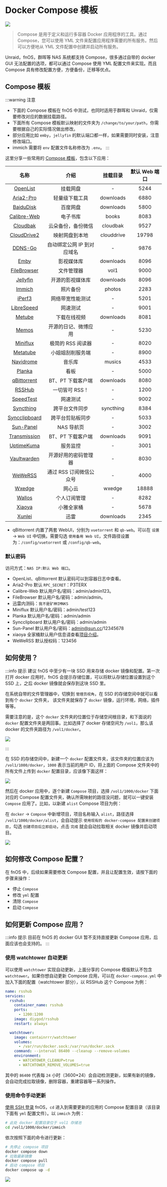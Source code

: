 # Docker Compose 模板

![](https://img.slarker.me/wiki/d1f910c1b4c74765ba2754b10c8002e3.jpeg)

> Compose 是用于定义和运行多容器 Docker 应用程序的工具。通过 Compose，您可以使用 YML 文件来配置应用程序需要的所有服务。然后可以方便地从 YML 文件配置中创建并启动所有服务。

Unraid，fnOS，群晖等 NAS 系统都支持 Compose，很多通过自带的 docker GUI 无法配置的选项，都可以通过 Compose 使用 YML 配置文件来实现。而且 Compose 具有修改配置方便，方便备份，迁移等优点。

## Compose 模板

:::warning 注意
- 下面的 Compose 模板在 fnOS 中测试，也同时适用于群晖和 Unraid，仅需要修改对应的数据挂载路径。
- 下面所有 Compose 模板默认映射的文件夹为 `/change/to/your/path`，你需要根据自己的实际情况做出修改。
- 部分应用比如 `emby`，`jellyfin` 的默认端口都一样，如果需要同时安装，注意修改端口。
- immich 需要将 `env` 配置文件名称修改为 `.env`。
:::

这里分享一些常用的 [Compose 模板](https://files.slarker.me)，包含以下应用：

| 名称        |     介绍      |  挂载目录 | 默认 Web 端口 |
| :-------------: | :-----------: | :----: | :----: |
| [OpenList](https://doc.oplist.org)       | 挂载网盘 | - | 5244 | 
| [Aria2-Pro](https://github.com/P3TERX/Aria2-Pro-Docker) |   轻量级下载工具  |  downloads | 6880 |
| [BaiduDisk](https://hub.docker.com/r/johngong/baidunetdisk)       | 百度网盘 | downloads | 5800 |
| [Calibre-Web](https://hub.docker.com/r/linuxserver/calibre-web)      |   电子书库   |  books | 8083 |
| [Cloudbak](https://www.cloudbak.org/install/install-docker.html) |   云朵备份，备份微信    |   cloudbak | 9527 |
| [CloudDrive2](https://www.clouddrive2.com/) |   映射网盘到本地    |   clouddrive | 19798 |
| [DDNS-Go](https://github.com/jeessy2/ddns-go) |   自动绑定公网 IP 到对应域名  |   - | 9876 |
| [Emby](https://hub.docker.com/r/amilys/embyserver) |   影视媒体库    |   downloads | 8096 |
| [FileBrowser](https://github.com/filebrowser/filebrowser) |   文件管理器    |   vol1 | 9000 |
|  [Jellyfin](https://hub.docker.com/r/nyanmisaka/jellyfin) |   开源的影视媒体库    |   downloads | 8096 |
|  [Immich](https://immich.app/) |   照片备份    |   photos | 2283 |
|  [iPerf3](https://hub.docker.com/r/networkstatic/iperf3) |   网络带宽性能测试  |   - | 5201 |
|  [LibreSpeed](https://docs.linuxserver.io/images/docker-librespeed/) |   网速测试    |   - | 9001 |
|  [Metube](https://github.com/alexta69/metube) |   下载在线视频    |   downloads | 8081 |
|  [Memos](https://github.com/usememos/memos) |   开源的日记、微博应用    |   - | 5230 |
|  [Miniflux](https://miniflux.app/) |   极简的 RSS 阅读器    |   - | 8020 |
|  [Metatube](https://metatube-community.github.io/README_ZH/) |   小姐姐刮削服务端   |   - | 8900 |
|  [Navidrome](https://github.com/navidrome/navidrome) |   音乐库    |   musics | 4533 |
|  [Planka](https://planka.app) |   看板    |   - | 5000 |
|  [qBittorrent](https://hub.docker.com/r/linuxserver/qbittorrent) |   BT、PT 下载客户端    |   downloads | 8080 |
|  [RSSHub](https://docs.rsshub.app/) |   一切皆可 RSS！    |   - | 1200 |
|  [SpeedTest](https://hub.docker.com/r/openspeedtest/latest) |   网速测试    |   - | 9002 |
|  [Syncthing](https://docs.linuxserver.io/images/docker-syncthing) |   跨平台文件同步    |   syncthing | 8384 |
|  [Syncclipboard](https://github.com/Jeric-X/SyncClipboard) |   跨平台剪贴板同步   |   - | 5033 |
|  [Sun-Panel](https://doc.sun-panel.top/zh_cn/) |   NAS 导航页   |   - | 3002 |
|  [Transmission](https://hub.docker.com/r/linuxserver/transmission) |   BT、PT 下载客户端   | downloads | 9091 |
|  [UptimeKuma](https://github.com/louislam/uptime-kuma) |   服务监控  |   - | 3001 |
|  [Vaultwarden](https://hub.docker.com/r/vaultwarden/server) |   开源好用的密码管理器   |   - | 8030 |
|  [WeWeRSS](https://github.com/cooderl/wewe-rss) |   通过 RSS 订阅微信公众号    |   - | 4000 |
|  [Wxedge](https://help.onethingcloud.com/7cb4/2c7f) |   网心云    |   wxedge | 18888 |
|  [Wallos](https://github.com/ellite/Wallos) |   个人订阅管理    |   - | 8282 |
|  [Xiaoya](https://github.com/monlor/docker-xiaoya) |   小雅全家桶    |   -  | 5678 |
|  [Xunlei](https://github.com/cnk3x/xunlei) |   迅雷    |   downloads | 2345 |

- qBittorrent 内置了两套 WebUI，分别为 `vuetorrent` 和 `qb-web`。可以在 `设置` -> `Web UI` 中切换。需要勾选 ` 使用备用 Web UI
`，文件路径设置为：`/config/vuetorrent` 或 `/config/qb-web`。

### 默认密码

访问方式：`NAS IP:默认 Web 端口`。

- OpenList、qBittorrent 默认密码可以到容器日志中查看。
- Aria2-Pro 默认 `RPC_SECRET`：P3TERX
- Calibre-Web 默认用户名/密码：admin/admin123。
- FileBrowser 默认用户名/密码：admin/admin。
- 迅雷内测码：`我不是矿神IMNKS`
- Miniflux 默认用户名/密码：admin/test123
- Planka 默认用户名/密码：admin/admin
- Syncclipboard 默认用户名/密码：admin/admin
- Sun-Panel 默认用户名/密码：admin@sun.cc/12345678
- xiaoya 全家桶默认用户信息请查看[项目介绍](https://github.com/monlor/docker-xiaoya)。
- WeWeRSS 默认授权码：123456

## 如何使用？

:::info 提示
建议 fnOS 中至少有一块 SSD 用来存储 docker 镜像和配置。第一次打开 docker 应用时，fnOS 会提示存储位置，可以将默认存储位置设置到这个 SSD 上，之后 docker 镜像就会保存到这块 SSD 里。

在系统自带的文件管理器中，切换到 `管理员视角`，在 SSD 的存储空间中就可以看到有个 `docker` 文件夹， 该文件夹就保存了 `docker` 镜像，运行环境，网络，插件等等。

需要注意的是，这个 `docker` 文件夹的位置位于存储空间根目录，和下面说的 `docker` 配置文件夹是两回事。比如选择了 docker 存储空间为 `/vol1`，那么该 docker 的文件夹路径为 `/vol1/docker`。

![](https://img.slarker.me/wiki/b7f53b07cf85475086fe98213b4aa363.png)

:::

在 SSD 的存储空间中，新建一个 `docker` 配置文件夹，该文件夹的位置应该为 `/vol1/1000/docker`，`1000` 表示当前的用户 ID，将上面的 Compose 文件夹中的所有文件上传到 `docker` 配置目录，应该像下面这样：

![](https://img.slarker.me/wiki/1e5e847f1af14f93b5bd17ca9aedbea6.png)

然后在 docker 应用中，逐个新建 `Compose` 项目，选择 `/vol1/1000/docker` 下面对应的 Compose 配置文件夹，确认所需映射的路径没问题，就可以一键安装 `Compose` 应用了。比如，以新建 `alist` Compose 项目为例：

在 `docker` -> `Compose` 中新增项目，项目名称输入 `alist`，路径选择 `/vol1/1000/docker/alist`，会自动提示 `使用现有的 docker-compose 配置来创建项目`，勾选 `创建项目后立即启动`，点击 `完成` 就会自动拉取相关 docker 镜像并启动项目。

![](https://img.slarker.me/wiki/910ff73f8ac54ddbbd60b7047dc7b56e.png)

## 如何修改 Compose 配置？

在 fnOS 中，后续如果需要修改 Compose 配置，并且让配置生效，请按下面的步骤来操作：

- 停止 `Compose`
- 修改 `yml` 配置
- 清除 `Compose`
- 启动 `Compose`

## 如何更新 Compose 应用？

:::info 提示
目前在 fnOS 的 docker GUI 暂不支持直接更新 Compose 应用，后面应该也会支持的。
:::

### 使用 watchtower 自动更新

可以使用 `watchtower` 实现自动更新，上面分享的 Compose 模版默认不包含 `watchtower`。如果你想自动更新 Compose 应用，可以在 `docker-compose.yml` 中加入下面的配置（watchtower 部分），以 RSSHub 这个 Compose 为例：

```yml
name: rsshub
services:
  rsshub:
    container_name: rsshub
    ports:
      - 1200:1200
    image: diygod/rsshub
    restart: always

  watchtower:
    image: containrrr/watchtower
    volumes:
      - /var/run/docker.sock:/var/run/docker.sock
    command: --interval 86400 --cleanup --remove-volumes
    environment:
      - WATCHTOWER_CLEANUP=true
      - WATCHTOWER_REMOVE_VOLUMES=true

```

其中的 `86400` 代表每 `24` 小时（3600*24）会自动检测更新，如果有新的镜像，会自动完成拉取镜像，删除容器，重建容器等一系列操作。

### 使用命令手动更新

[使用 SSH 登录](/fnos/ssh.md) fnOS，`cd` 进入到需要更新的应用的 Compose 配置目录（该目录下面有 `yml` 配置文件）。以 `immich` 为例：

```sh
# 此处 docker 配置目录位于 vol1 存储池
cd /vol1/1000/docker/immich
```

依次按照下面的命令进行更新：

```sh
# 先停止 compose 项目
docker compose down
# 拉取最新镜像
docker compose pull
# 启动 compose 项目
docker compose up -d
```

![](https://img.slarker.me/wiki/1ad91aac7fa84ed491ad951deb1cd6e1.webp)